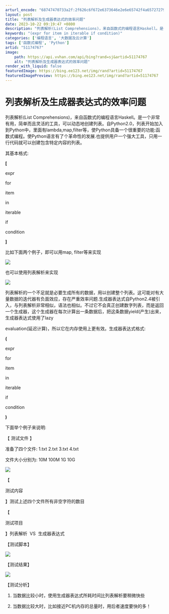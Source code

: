 ```yaml
---
arturl_encode: "68747470733a2f:2f626c6f672e6373646e2e6e65742f4a657272795f31313236:2f61727469636c652f64657461696c732f3531313734373637"
layout: post
title: "列表解析及生成器表达式的效率问题"
date: 2023-10-22 09:19:47 +0800
description: "列表解析(List Comprehensions)，来自函数式的编程语言Haskell。是一个非常有"
keywords: "(expr for item in iterable if condition)"
categories: ['编程语言', '大数据及云计算']
tags: ['函数式编程', 'Python']
artid: "51174767"
image:
    path: https://api.vvhan.com/api/bing?rand=sj&artid=51174767
    alt: "列表解析及生成器表达式的效率问题"
render_with_liquid: false
featuredImage: https://bing.ee123.net/img/rand?artid=51174767
featuredImagePreview: https://bing.ee123.net/img/rand?artid=51174767
---
```


# 列表解析及生成器表达式的效率问题

列表解析(List Comprehensions)，来自函数式的编程语言Haskell。是一个非常有用，简单而且灵活的工具，可以动态地创建列表。自Python2.0，列表开始加入到Python中，里面有lambda,map,filter等，使Python具备一个很重要的功能:函数式编程。使Python语言有了个革命性的发展.也提供用户一个强大工具，只用一行代码就可以创建包含特定内容的列表。
  

其基本格式:

**[**

expr

for

item

in

iterable

if

condition


**]**

比如下面两个例子，即可以用map, filter等来实现

![](https://img-blog.csdn.net/20160417194324588)

也可以使用列表解析来实现

![](https://img-blog.csdn.net/20160417194424448)

列表解析的一个不足就是必要生成所有的数据，用以创建整个列表。这可能对有大量数据的迭代器有负面效应，存在严重效率问题.生成器表达式自Python2.4被引入，与列表解析非常相似，语法也相似。不过它不会真正创建数字列表，而是返回一个生成器，这个生成器在每次计算出一条数据后，把这条数据yield(产生)出来，生成器表达式使用了lazy
  
evaluation(延迟计算)，所以它在内存使用上更有效。生成器表达式格式:
  

**(**

expr

for

item

in

iterable

if

condition

**)**

下面举个例子来说明:

【
测试文件
】

准备了四个文件: 1.txt 2.txt 3.txt 4.txt

文件大小分别为: 10M 100M 1G 10G

![](https://img-blog.csdn.net/20160418055121318)

【

测试内容

】测试上述四个文件所有非空字符的数目

【

测试项目

】列表解析  VS  生成器表达式

【测试脚本】

![](https://img-blog.csdn.net/20160418054652988)

【测试结果】

![](https://img-blog.csdn.net/20160418054759895)

【测试分析】

1. 当数据比较小时，使用生成器表达式所耗时间比列表解析要稍微快些

2. 当数据比较大时，比如接近PC机内存的总量时，用后者速度要快的多！